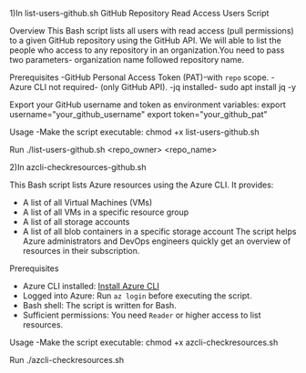 1)In list-users-github.sh
GitHub Repository Read Access Users Script

Overview
This Bash script lists all users with read access (pull permissions) to a given GitHub repository using the GitHub API.
We will able to list the people who access to any repository in an organization.You need to pass two parameters- organization name followed repository name.

Prerequisites
-GitHub Personal Access Token (PAT)-with `repo` scope.
-Azure CLI not required- (only GitHub API).
-jq installed- sudo apt install jq -y

Export your GitHub username and token as environment variables:
export username="your_github_username"
export token="your_github_pat"

Usage
-Make the script executable:
chmod +x list-users-github.sh

Run
./list-users-github.sh <repo_owner> <repo_name>

2)In azcli-checkresources-github.sh

This Bash script lists Azure resources using the Azure CLI. It provides:
- A list of all Virtual Machines (VMs)
- A list of all VMs in a specific resource group
- A list of all storage accounts
- A list of all blob containers in a specific storage account
The script helps Azure administrators and DevOps engineers quickly get an overview of resources in their subscription.

Prerequisites
- Azure CLI installed: [Install Azure CLI](https://learn.microsoft.com/en-us/cli/azure/install-azure-cli)
- Logged into Azure: Run `az login` before executing the script.
- Bash shell: The script is written for Bash.
- Sufficient permissions: You need `Reader` or higher access to list resources.

Usage
-Make the script executable:
chmod +x azcli-checkresources.sh

Run
./azcli-checkresources.sh




